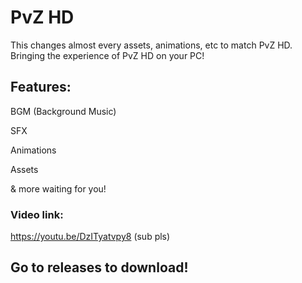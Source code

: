 # PvZ HD
This changes almost every assets, animations, etc to match PvZ HD. Bringing the experience of PvZ HD on your PC!
## Features:

BGM (Background Music)

SFX

Animations

Assets

& more waiting for you!

### Video link:

https://youtu.be/DzITyatvpy8 (sub pls)

## Go to releases to download!

